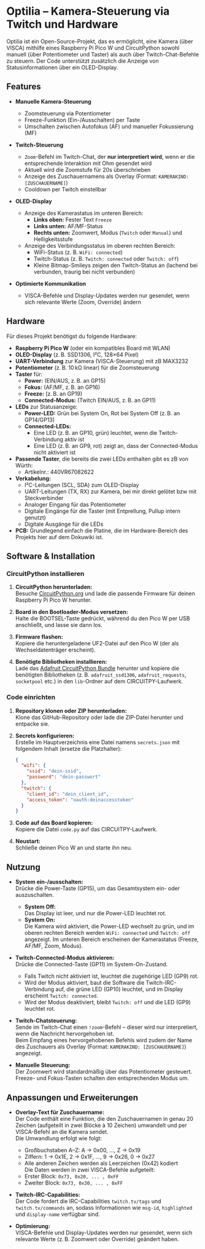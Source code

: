 # Optilia – Kamera-Steuerung via Twitch und Hardware

Optilia ist ein Open-Source-Projekt, das es ermöglicht, eine Kamera (über VISCA) mithilfe eines Raspberry Pi Pico W und CircuitPython sowohl manuell (über Potentiometer und Taster) als auch über Twitch-Chat-Befehle zu steuern. Der Code unterstützt zusätzlich die Anzeige von Statusinformationen über ein OLED-Display.

## Features

- **Manuelle Kamera-Steuerung**  
  - Zoomsteuerung via Potentiometer  
  - Freeze-Funktion (Ein-/Ausschalten) per Taste  
  - Umschalten zwischen Autofokus (AF) und manueller Fokussierung (MF)

- **Twitch-Steuerung**  
  - `Zoom`-Befehl im Twitch-Chat, der **nur interpretiert wird**, wenn er die entsprechende Interaktion mit Ohm gesendet wird
  - Aktuell wird die Zoomstufe für 20s überschrieben
  - Anzeige des Zuschauernamens als Overlay (Format: `KAMERAKIND: [ZUSCHAUERNAME]`)  
  - Cooldown per Twitch einstellbar

- **OLED-Display**  
  - Anzeige des Kamerastatus im unteren Bereich:  
    - **Links oben:** Fester Text `Freeze`  
    - **Links unten:** AF/MF-Status  
    - **Rechts unten:** Zoomwert, Modus (`Twitch` oder `Manual`) und Helligkeitsstufe
  - Anzeige des Verbindungsstatus im oberen rechten Bereich:  
    - WiFi-Status (z. B. `WiFi: connected`)  
    - Twitch-Status (z. B. `Twitch: connected` oder `Twitch: off`)  
    - Kleine Bitmap-Smileys zeigen den Twitch-Status an (lachend bei verbunden, traurig bei nicht verbunden)

- **Optimierte Kommunikation**  
  - VISCA-Befehle und Display-Updates werden nur gesendet, wenn sich relevante Werte (Zoom, Override) ändern

## Hardware

Für dieses Projekt benötigst du folgende Hardware:

- **Raspberry Pi Pico W** (oder ein kompatibles Board mit WLAN)
- **OLED-Display** (z. B. SSD1306, I²C, 128×64 Pixel)
- **UART-Verbindung** zur Kamera (VISCA-Steuerung) mit zB MAX3232
- **Potentiometer** (z. B. 10 kΩ linear) für die Zoomsteuerung
- **Taster** für:  
  - **Power:** (EIN/AUS, z. B. an GP15)  
  - **Fokus:** (AF/MF, z. B. an GP16)  
  - **Freeze:** (z. B. an GP19)  
  - **Connected-Modus:** (Twitch EIN/AUS, z. B. an GP11)
- **LEDs** zur Statusanzeige:  
  - **Power-LED:** Grün bei System On, Rot bei System Off (z. B. an GP14/GP13)  
  - **Connected-LEDs:**  
    - Eine LED (z. B. an GP10, grün) leuchtet, wenn die Twitch-Verbindung aktiv ist  
    - Eine LED (z. B. an GP9, rot) zeigt an, dass der Connected-Modus nicht aktiviert ist
- **Passende Taster**, die bereits die zwei LEDs enthalten gibt es zB von Würth:
  - Artikelnr.: 440VR67082622
- **Verkabelung:**  
  - I²C-Leitungen (SCL, SDA) zum OLED-Display  
  - UART-Leitungen (TX, RX) zur Kamera, bei mir direkt gelötet bzw mit Steckverbinder
  - Analoger Eingang für das Potentiometer  
  - Digitale Eingänge für die Taster (mit Entprellung, Pullup intern genutzt)  
  - Digitale Ausgänge für die LEDs
- **PCB:** Grundlegend einfach die Platine, die im Hardware-Bereich des Projekts hier auf dem Dokuwiki ist.

## Software & Installation

### CircuitPython installieren

1. **CircuitPython herunterladen:**  
   Besuche [CircuitPython.org](https://circuitpython.org/board/raspberry_pi_pico_w/) und lade die passende Firmware für deinen Raspberry Pi Pico W herunter.

2. **Board in den Bootloader-Modus versetzen:**  
   Halte die BOOTSEL-Taste gedrückt, während du den Pico W per USB anschließt, und lasse sie dann los.

3. **Firmware flashen:**  
   Kopiere die heruntergeladene UF2-Datei auf den Pico W (der als Wechseldatenträger erscheint).

4. **Benötigte Bibliotheken installieren:**  
   Lade das [Adafruit CircuitPython Bundle](https://circuitpython.org/libraries) herunter und kopiere die benötigten Bibliotheken (z. B. `adafruit_ssd1306`, `adafruit_requests`, `socketpool` etc.) in den `lib`-Ordner auf dem CIRCUITPY-Laufwerk.

### Code einrichten

1. **Repository klonen oder ZIP herunterladen:**  
   Klone das GitHub-Repository oder lade die ZIP-Datei herunter und entpacke sie.

2. **Secrets konfigurieren:**  
   Erstelle im Hauptverzeichnis eine Datei namens `secrets.json` mit folgendem Inhalt (ersetze die Platzhalter):

   ```json
   {
     "wifi": {
       "ssid": "dein-ssid",
       "password": "dein-passwort"
     },
     "twitch": {
       "client_id": "dein_client_id",
       "access_token": "oauth:deinaccesstoken"
     }
   }
   ```

3. **Code auf das Board kopieren:**  
   Kopiere die Datei `code.py` auf das CIRCUITPY-Laufwerk.

4. **Neustart:**  
   Schließe deinen Pico W an und starte ihn neu.

## Nutzung

- **System ein-/ausschalten:**  
  Drücke die Power-Taste (GP15), um das Gesamtsystem ein- oder auszuschalten.  
  - **System Off:**  
    Das Display ist leer, und nur die Power-LED leuchtet rot.  
  - **System On:**  
    Die Kamera wird aktiviert, die Power-LED wechselt zu grün, und im oberen rechten Bereich werden `WiFi: connected` und `Twitch: off` angezeigt. Im unteren Bereich erscheinen der Kamerastatus (Freeze, AF/MF, Zoom, Modus).

- **Twitch-Connected-Modus aktivieren:**  
  Drücke die Connected-Taste (GP11) im System-On-Zustand.  
  - Falls Twitch nicht aktiviert ist, leuchtet die zugehörige LED (GP9) rot.  
  - Wird der Modus aktiviert, baut die Software die Twitch-IRC-Verbindung auf, die grüne LED (GP10) leuchtet, und im Display erscheint `Twitch: connected`.  
  - Wird der Modus deaktiviert, bleibt `Twitch: off` und die LED (GP9) leuchtet rot.

- **Twitch-Chatsteuerung:**  
  Sende im Twitch-Chat einen `!zoom`-Befehl – dieser wird nur interpretiert, wenn die Nachricht hervorgehoben ist.  
  Beim Empfang eines hervorgehobenen Befehls wird zudem der Name des Zuschauers als Overlay (Format: `KAMERAKIND: [ZUSCHAUERNAME]`) angezeigt.

- **Manuelle Steuerung:**  
  Der Zoomwert wird standardmäßig über das Potentiometer gesteuert. Freeze- und Fokus-Tasten schalten den entsprechenden Modus um.

## Anpassungen und Erweiterungen

- **Overlay-Text für Zuschauername:**  
  Der Code enthält eine Funktion, die den Zuschauernamen in genau 20 Zeichen (aufgeteilt in zwei Blöcke à 10 Zeichen) umwandelt und per VISCA-Befehl an die Kamera sendet.  
  Die Umwandlung erfolgt wie folgt:  
  - Großbuchstaben A–Z: A → 0x00, …, Z → 0x19  
  - Ziffern: 1 → 0x1E, 2 → 0x1F, …, 9 → 0x26, 0 → 0x27  
  - Alle anderen Zeichen werden als Leerzeichen (0x42) kodiert  
  Die Daten werden in zwei VISCA-Befehle aufgeteilt:  
  - Erster Block: `0x73, 0x20, ... , 0xFF`  
  - Zweiter Block: `0x73, 0x30, ... , 0xFF`

- **Twitch-IRC-Capabilities:**  
  Der Code fordert die IRC-Capabilities `twitch.tv/tags` und `twitch.tv/commands` an, sodass Informationen wie `msg-id`, `highlighted` und `display-name` verfügbar sind.

- **Optimierung:**  
  VISCA-Befehle und Display-Updates werden nur gesendet, wenn sich relevante Werte (z. B. Zoomwert oder Override) geändert haben.